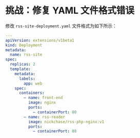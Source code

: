 # 挑战：修复 YAML 文件格式错误

修改 `rss-site-deployment.yaml` 文件格式为如下所示：

```yaml
---
apiVersion: extensions/v1beta1
kind: Deployment
metadata:
  name: rss-site
spec:
  replicas: 2
  template:
    metadata:
      labels:
        app: web
    spec:
      containers:
        – name: front-end
          image: nginx
          ports:
            – containerPort: 80
        – name: rss-reader
          image: nickchase/rss-php-nginx:v1
          ports:
            – containerPort: 88
```

